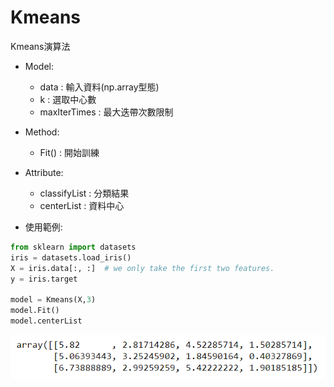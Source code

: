# Kmeans
Kmeans演算法

* Model:
   * data : 輸入資料(np.array型態)
   * k : 選取中心數 
   * maxIterTimes : 最大迭帶次數限制

* Method:
   * Fit() : 開始訓練
    
* Attribute:
   * classifyList : 分類結果
   * centerList : 資料中心
    
    

* 使用範例:
```python
from sklearn import datasets
iris = datasets.load_iris()
X = iris.data[:, :]  # we only take the first two features.
y = iris.target

model = Kmeans(X,3)
model.Fit()
model.centerList
```
![](https://github.com/johnsonquo/Kmeans/blob/master/pic/%E5%AF%A6%E4%BD%9C.PNG)  
